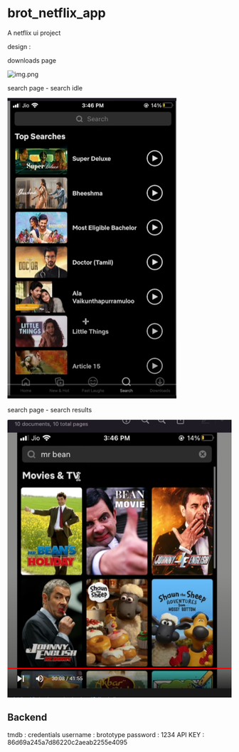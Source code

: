 # brot_netflix_app

A netflix ui project



design :

downloads page

![img.png](img.png)

search page - search idle

![img_1.png](img_1.png)

search page - search results

![img_2.png](img_2.png)



Backend
-------

tmdb : credentials 
username : brototype
password : 1234
API KEY : 86d69a245a7d86220c2aeab2255e4095
